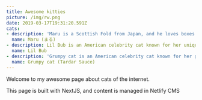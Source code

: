 ```yaml
---
title: Awesome kitties
picture: /img/rw.png
date: 2019-03-17T19:31:20.591Z
cats:
- description: 'Maru is a Scottish Fold from Japan, and he loves boxes.'
  name: Maru (まる)
- description: Lil Bub is an American celebrity cat known for her unique appearance.
  name: Lil Bub
- description: 'Grumpy cat is an American celebrity cat known for her grumpy appearance.'
  name: Grumpy cat (Tardar Sauce)
---
```

Welcome to my awesome page about cats of the internet.

This page is built with NextJS, and content is managed in Netlify CMS
